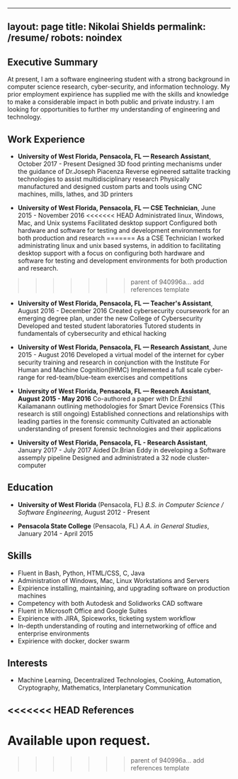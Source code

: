 -----
layout: page
title: Nikolai Shields
permalink: /resume/
robots: noindex
---

Executive Summary
------
At present, I am a software engineering student with a strong background in computer science research, cyber-security, and information technology.
My prior employment expirience has supplied me with the skills and knowledge to make a considerable impact in both public and private industry.
I am looking for opportunities to further my understanding of engineering and technology.

Work Experience
---------------
* **University of West Florida, Pensacola, FL — Research Assistant**, October 2017 - Present
    Designed 3D food printing mechanisms under the guidance of Dr.Joseph Piacenza
    Reverse egineered sattalite tracking technologies to assist multidisciplinary research 
    Physically manufactured and designed custom parts and tools using CNC machines, mills, lathes, and 3D printers

* **University of West Florida, Pensacola, FL — CSE Technician**, June 2015 - November 2016
<<<<<<< HEAD
    Administrated linux, Windows, Mac, and Unix systems
    Facilitated desktop support
    Configured both hardware and software for testing and development environments for both production and research
=======
    As a CSE Technician I worked administrating linux and unix based systems, in addition to facilitating desktop support with a focus on configuring both hardware and software for testing and development environments for both production and research.
>>>>>>> parent of 940996a... add references template

* **University of West Florida, Pensacola, FL — Teacher's Assistant**, August 2016 - December 2016
   Created cybersecurity coursework for an emerging degree plan, under the new College of Cybersecurity
   Developed and tested student laboratories
   Tutored students in fundamentals of cybersecurity and ethical hacking

* **University of West Florida, Pensacola, FL — Research Assistant**, June 2015 - August 2016
   Developed a virtual model of the internet for cyber security training and research in conjunction with the Institute For Human and Machine Cognition(IHMC)
   Implemented a full scale cyber-range for red-team/blue-team exercises and competitions


* **University of West Florida, Pensacola, FL — Research Assistant**, **August 2015 - May 2016**
    Co-authored a paper with Dr.Ezhil Kailamanann outlining methodologies for Smart Device Forensics (This research is still ongoing)
    Established connections and relationships with leading parties in the forensic community
    Cultivated an actionable understanding of present forensic technologies and their applications

* **University of West Florida, Pensacola, FL - Research Assistant**, January 2017 - July 2017
    Aided Dr.Brian Eddy in developing a Software assemply pipeline 
    Designed and administrated a 32 node cluster-computer 

Education
---------
* **University of West Florida** (Pensacola, FL)
    *B.S. in Computer Science / Software Engineering*, August 2012 - Present

* **Pensacola State College** (Pensacola, FL)
    *A.A. in General Studies*, January 2014 - April 2015

Skills
------

*   Fluent in Bash, Python, HTML/CSS, C, Java
*   Administration of Windows, Mac, Linux Workstations and Servers
*   Expirience installing, maintaining, and upgrading software on production machines
*   Competency with both Autodesk and Solidworks CAD software
*   Fluent in Microsoft Office and Google Suites
*   Expirience with JIRA, Spiceworks, ticketing system workflow
*   In-depth understanding of routing and internetworking of office and enterprise environments
*   Expirience with docker, docker swarm

Interests
---------
* Machine Learning, Decentralized Technologies, Cooking, Automation, Cryptography, Mathematics, Interplanetary Communication

<<<<<<< HEAD
References
----------
Available upon request.
=======

>>>>>>> parent of 940996a... add references template
